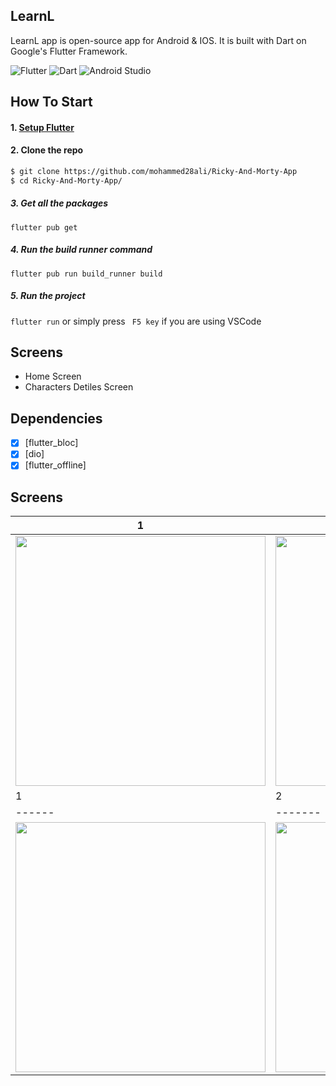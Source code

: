 ## LearnL<br>

LearnL app is open-source  app for Android & IOS. It is built with Dart on Google's Flutter Framework.

![Flutter](https://img.shields.io/badge/Flutter-%2302569B.svg?style=for-the-badge&logo=Flutter&logoColor=white)
![Dart](https://img.shields.io/badge/Dart-0175C2?style=for-the-badge&logo=dart&logoColor=white)
![Android Studio](https://img.shields.io/badge/Android%20Studio-3DDC84.svg?style=for-the-badge&logo=android-studio&logoColor=white)



## How To Start
#### 1. [Setup Flutter](https://flutter.io/setup/)

#### 2. Clone the repo

```sh
$ git clone https://github.com/mohammed28ali/Ricky-And-Morty-App
$ cd Ricky-And-Morty-App/
```

##### 3. Get all the packages

`flutter pub get`

##### 4. Run the build runner command

`flutter pub run build_runner build `

##### 5. Run the project

`flutter run` or simply press ` F5 key` if you are using VSCode


## Screens
-   Home Screen
-   Characters Detiles Screen
## Dependencies
- [x] [flutter_bloc]
- [x] [dio]
- [x] [flutter_offline]
## Screens
|1|2|
|------|-------|
|<img src="snapshot/one.png" width="400">|<img src="snapshot/two.png" width="400">|
|1|2|
|------|-------|
|<img src="snapshot/one.png" width="400">|<img src="snapshot/two.png" width="400">|












